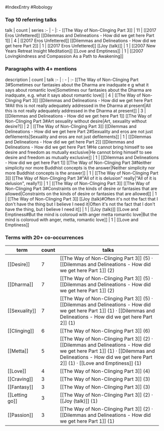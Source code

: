 #IndexEntry #Robology

### Top 10 referring talks
talk | count | series
:- | - |: -
[[The Way of Non-Clinging Part 3]] | 11 | [[2017 Eros Unfettered]]
[[Dilemmas and Delineations - How did we get here Part 1]] | 4 | [[2017 Eros Unfettered]]
[[Dilemmas and Delineations - How did we get here Part 2]] | 1 | [[2017 Eros Unfettered]]
[[Joy (talk)]] | 1 | [[2007 New Years Retreat Insight Meditation]]
[[Love and Emptiness]] | 1 | [[2007 Lovingkindness and Compassion As a Path to Awakening]]

### Paragraphs with 4+ mentions
description | count | talk
:- | : - | :-
[[The Way of Non-Clinging Part 3#Sometimes our fantasies about the Dharma are inadquate e g what it says about romantic love\|Sometimes our fantasies about the Dharma are inadquate, e.g. what it says about romantic love]] | 4 | [[The Way of Non-Clinging Part 3]]
[[Dilemmas and Delineations - How did we get here Part 1#All this is not really adequately addressed in the Dharma at present\|All this is not really adequately addressed in the Dharma at present]] | 3 | [[Dilemmas and Delineations - How did we get here Part 1]]
[[The Way of Non-Clinging Part 3#Art sexuality without desire\|Art, sexuality without desire?]] | 2 | [[The Way of Non-Clinging Part 3]]
[[Dilemmas and Delineations - How did we get here Part 2#Sexuality and eros are not just defilements\|Sexuality and eros are not just defilements]] | 1 | [[Dilemmas and Delineations - How did we get here Part 2]]
[[Dilemmas and Delineations - How did we get here Part 1#He cannot bring himself to see desire and freedom as mutually exclusive\|He cannot bring himself to see desire and freedom as mutually exclusive]] | 1 | [[Dilemmas and Delineations - How did we get here Part 1]]
[[The Way of Non-Clinging Part 3#Neither simplicity nor more Buddhist concepts is the answer\|Neither simplicity nor more Buddhist concepts is the answer]] | 1 | [[The Way of Non-Clinging Part 3]]
[[The Way of Non-Clinging Part 3#"All of it is delusion" really\|"All of it is delusion", really?]] | 1 | [[The Way of Non-Clinging Part 3]]
[[The Way of Non-Clinging Part 3#Constraints on the kinds of desire or fantasies that are allowed\|Constraints on the kinds of desire or fantasies that are allowed]] | 1 | [[The Way of Non-Clinging Part 3]]
[[Joy (talk)#Often it's not the fact that I don't have the thing but I believe I need it\|Often it's not the fact that I don't have the thing, but I believe I need it]] | 1 | [[Joy (talk)]]
[[Love and Emptiness#But the mind is coloroud with anger metta romantic love\|But the mind is coloroud with anger, metta, romantic love]] | 1 | [[Love and Emptiness]]

### Terms with 20+ co-occurrences
term | count | talks
-|-|-
[[Desire]] | 7 | <span class="counts">[[The Way of Non-Clinging Part 3]] (5) · [[Dilemmas and Delineations - How did we get here Part 1]] (2)</span> 
[[Dharma]] | 7 | <span class="counts">[[The Way of Non-Clinging Part 3]] (5) · [[Dilemmas and Delineations - How did we get here Part 1]] (2)</span> 
[[Sexuality]] | 7 | <span class="counts">[[The Way of Non-Clinging Part 3]] (5) · [[Dilemmas and Delineations - How did we get here Part 1]] (1) · [[Dilemmas and Delineations - How did we get here Part 2]] (1)</span> 
[[Clinging]] | 6 | <span class="counts">[[The Way of Non-Clinging Part 3]] (6)</span> 
[[Metta]] | 5 | <span class="counts">[[The Way of Non-Clinging Part 3]] (2) · [[Dilemmas and Delineations - How did we get here Part 1]] (1) · [[Dilemmas and Delineations - How did we get here Part 2]] (1) · [[Love and Emptiness]] (1)</span> 
[[Love]] | 4 | <span class="counts">[[The Way of Non-Clinging Part 3]] (4)</span> 
[[Craving]] | 3 | <span class="counts">[[The Way of Non-Clinging Part 3]] (3)</span> 
[[Fantasy]] | 3 | <span class="counts">[[The Way of Non-Clinging Part 3]] (3)</span> 
[[Letting go]] | 3 | <span class="counts">[[The Way of Non-Clinging Part 3]] (2) · [[Joy (talk)]] (1)</span> 
[[Passion]] | 3 | <span class="counts">[[The Way of Non-Clinging Part 3]] (2) · [[Dilemmas and Delineations - How did we get here Part 1]] (1)</span> 

